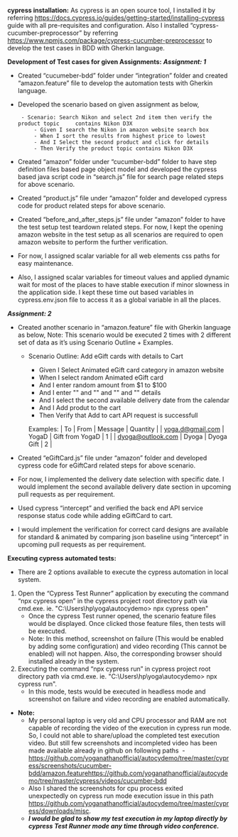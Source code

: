 **cypress installation:**
As cypress is an open source tool, I installed it by referring https://docs.cypress.io/guides/getting-started/installing-cypress guide with all pre-requisites and configuration.
Also I installed “cypress-cucumber-preprocessor” by referring https://www.npmjs.com/package/cypress-cucumber-preprocessor to develop the test cases in BDD with Gherkin language. 

**Development of Test cases for given Assignments:**
***Assignment: 1***
- Created “cucumeber-bdd” folder under “integration” folder and created “amazon.feature” file to develop the automation tests with Gherkin language.
- Developed the scenario based on given assignment as below,


       - Scenario: Search Nikon and select 2nd item then verify the product topic     contains Nikon D3X
           - Given I search the Nikon in amazon website search box
           - When I sort the results from highest price to lowest
           - And I Select the second product and click for details
           - Then Verify the product topic contains Nikon D3X

- Created “amazon” folder under “cucumber-bdd” folder to have step definition files based page object model and developed the cypress based java script code in “search.js” file for search page related steps for above scenario.
- Created “product.js” file under “amazon” folder and developed cypress code for product related steps for above scenario.
- Created “before_and_after_steps.js” file under “amazon” folder to have the test setup test teardown related steps. For now, I kept the opening amazon website in the test setup as all scenarios are required to open amazon website to perform the further verification.
- For now, I assigned scalar variable for all web elements css paths for easy maintenance.
- Also, I assigned scalar variables for timeout values and applied dynamic wait for most of the places to have stable execution if minor slowness in the application side. I kept these time out based variables in cypress.env.json file to access it as a global variable in all the places.

***Assignment: 2***
- Created another scenario in “amazon.feature” file with Gherkin language as below, Note: This scenario would be executed 2 times with 2 different set of data as it’s using Scenario Outline + Examples.
    - Scenario Outline: Add eGift cards with details to Cart
        - Given I Select Animated eGift card category in amazon
     website
        - When I select random Animated eGift card
        - And I enter random amount from $1 to $100
        - And I enter "<To>" and "<From>" and "<Message>" and 
		"<Quantity>" details
        - And I select the second available delivery date from the 
		calendar
        - And I Add produt to the cart
        - Then Verify that Add to cart API request is successfull

        Examples:
          | To                 | From  | Message          | Quantity |
          | yoga.d@gmail.com   | YogaD | Gift from YogaD  | 1 |
          | dyoga@outlook.com  | Dyoga | Dyoga Gift       | 2 |


- Created “eGiftCard.js” file under “amazon” folder and developed cypress code for eGiftCard related steps for above scenario.
- For now, I implemented the delivery date selection with specific date. I would implement the second available delivery date section in upcoming pull requests as per requirement.
- Used cypress “intercept” and verified the back end API service response status code while adding eGiftCard to cart.
- I would implement the verification for correct card designs are available for standard & animated by comparing json baseline using “intercept” in upcoming pull requests as per requirement.

**Executing cypress automated tests:**
- There are 2 options available to execute the cypress automation in local system.
1. Open the “Cypress Test Runner” application by executing the command “npx cypress open” in the cypress project root directory path via cmd.exe. ie. "C:\Users\hp\yoga\autocydemo> npx cypress open"
	- Once the cypress Test runner opened, the scenario feature files would be displayed. Once clicked those feature files, then tests will be executed. 
	- Note: In this method, screenshot on failure (This would be enabled by adding some configuration) and video recording (This cannot be enabled) will not happen. Also, the corresponding browser should installed already in the system.
2. Executing the command “npx cypress run” in cypress project root directory path via cmd.exe. ie. "C:\Users\hp\yoga\autocydemo> npx cypress run". 
    - In this mode, tests would be executed in headless mode and screenshot on failure and video recording are enabled automatically.
- **Note:** 
    - My personal laptop is very old and CPU processor and RAM are not capable of recording the video of the execution in cypress run mode. So, I could not able to share/upload the completed test execution video. But still few screenshots and incompleted video has been made available already in github on following paths  -https://github.com/yoganathanofficial/autocydemo/tree/master/cypress/screenshots/cucumber-bdd/amazon.featurehttps://github.com/yoganathanofficial/autocydemo/tree/master/cypress/videos/cucumber-bdd
    - Also I shared the screenshots for cpu process exited unexpectedly on cypress run mode execution issue in this path https://github.com/yoganathanofficial/autocydemo/tree/master/cypress/downloads/misc.
    - ***I would be glad to show my test execution in my laptop directly by cypress Test Runner mode any time through video conference.***

